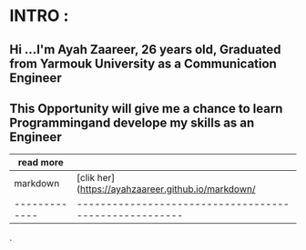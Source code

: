 # INTRO :
## Hi ...I'm Ayah Zaareer, 26 years old, Graduated from Yarmouk University as a Communication Engineer
## This Opportunity will give me a chance to learn Programmingand develope my skills as an Engineer



| read more   |                                                      |
|-------------|------------------------------------------------------| 
|markdown     | [clik her](https://ayahzaareer.github.io/markdown/   |
|-------------|------------------------------------------------------|

.

